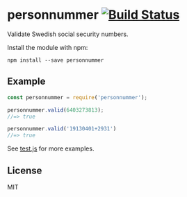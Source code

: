 # personnummer [![Build Status](https://secure.travis-ci.org/personnummer/js.png?branch=master)](http://travis-ci.org/personnummer/js)

Validate Swedish social security numbers.

Install the module with npm:

```
npm install --save personnummer
```

## Example

```javascript
const personnummer = require('personnummer');

personnummer.valid(6403273813);
//=> true

personnummer.valid('19130401+2931')
//=> true
```

See [test.js](test.js) for more examples.

## License

MIT
